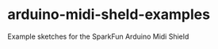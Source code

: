 arduino-midi-sheld-examples
===========================

Example sketches for the SparkFun Arduino Midi Shield 

